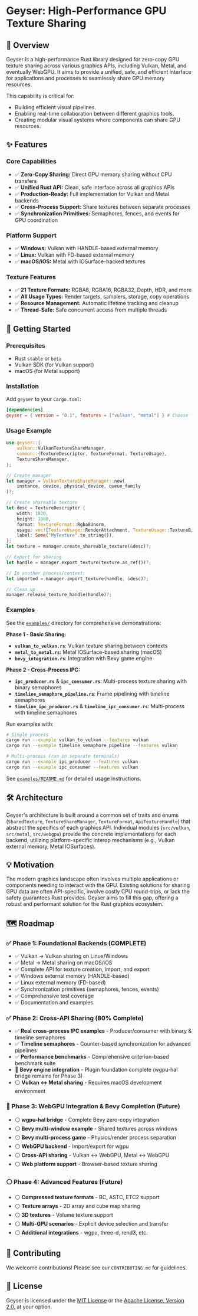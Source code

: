 # Geyser: High-Performance GPU Texture Sharing

## 🌊 Overview

Geyser is a high-performance Rust library designed for zero-copy GPU texture sharing across various graphics APIs, including Vulkan, Metal, and eventually WebGPU. It aims to provide a unified, safe, and efficient interface for applications and processes to seamlessly share GPU memory resources.

This capability is critical for:
*   Building efficient visual pipelines.
*   Enabling real-time collaboration between different graphics tools.
*   Creating modular visual systems where components can share GPU resources.

## ✨ Features

### Core Capabilities
*   ✅ **Zero-Copy Sharing:** Direct GPU memory sharing without CPU transfers
*   ✅ **Unified Rust API:** Clean, safe interface across all graphics APIs
*   ✅ **Production-Ready:** Full implementation for Vulkan and Metal backends
*   ✅ **Cross-Process Support:** Share textures between separate processes
*   ✅ **Synchronization Primitives:** Semaphores, fences, and events for GPU coordination

### Platform Support
*   ✅ **Windows:** Vulkan with HANDLE-based external memory
*   ✅ **Linux:** Vulkan with FD-based external memory
*   ✅ **macOS/iOS:** Metal with IOSurface-backed textures

### Texture Features
*   ✅ **21 Texture Formats:** RGBA8, RGBA16, RGBA32, Depth, HDR, and more
*   ✅ **All Usage Types:** Render targets, samplers, storage, copy operations
*   ✅ **Resource Management:** Automatic lifetime tracking and cleanup
*   ✅ **Thread-Safe:** Safe concurrent access from multiple threads

## 🚀 Getting Started

### Prerequisites

*   Rust `stable` or `beta`
*   Vulkan SDK (for Vulkan support)
*   macOS (for Metal support)

### Installation

Add `geyser` to your `Cargo.toml`:

```toml
[dependencies]
geyser = { version = "0.1", features = ["vulkan", "metal"] } # Choose features based on needs
```

### Usage Example

```rust
use geyser::{
    vulkan::VulkanTextureShareManager,
    common::{TextureDescriptor, TextureFormat, TextureUsage},
    TextureShareManager,
};

// Create manager
let manager = VulkanTextureShareManager::new(
    instance, device, physical_device, queue_family
)?;

// Create shareable texture
let desc = TextureDescriptor {
    width: 1920,
    height: 1080,
    format: TextureFormat::Rgba8Unorm,
    usage: vec![TextureUsage::RenderAttachment, TextureUsage::TextureBinding],
    label: Some("MyTexture".to_string()),
};
let texture = manager.create_shareable_texture(&desc)?;

// Export for sharing
let handle = manager.export_texture(texture.as_ref())?;

// In another process/context:
let imported = manager.import_texture(handle, &desc)?;

// Clean up
manager.release_texture_handle(handle)?;
```

### Examples

See the [`examples/`](examples/) directory for comprehensive demonstrations:

**Phase 1 - Basic Sharing:**
- **`vulkan_to_vulkan.rs`**: Vulkan texture sharing between contexts
- **`metal_to_metal.rs`**: Metal IOSurface-based sharing (macOS)
- **`bevy_integration.rs`**: Integration with Bevy game engine

**Phase 2 - Cross-Process IPC:**
- **`ipc_producer.rs`** & **`ipc_consumer.rs`**: Multi-process texture sharing with binary semaphores
- **`timeline_semaphore_pipeline.rs`**: Frame pipelining with timeline semaphores
- **`timeline_ipc_producer.rs`** & **`timeline_ipc_consumer.rs`**: Multi-process with timeline semaphores

Run examples with:
```bash
# Single process
cargo run --example vulkan_to_vulkan --features vulkan
cargo run --example timeline_semaphore_pipeline --features vulkan

# Multi-process (run in separate terminals)
cargo run --example ipc_producer --features vulkan
cargo run --example ipc_consumer --features vulkan
```

See [`examples/README.md`](examples/README.md) for detailed usage instructions.

## 🛠️ Architecture

Geyser's architecture is built around a common set of traits and enums (`SharedTexture`, `TextureShareManager`, `TextureFormat`, `ApiTextureHandle`) that abstract the specifics of each graphics API. Individual modules (`src/vulkan`, `src/metal`, `src/webgpu`) provide the concrete implementations for each backend, utilizing platform-specific interop mechanisms (e.g., Vulkan external memory, Metal IOSurfaces).

## 💡 Motivation

The modern graphics landscape often involves multiple applications or components needing to interact with the GPU. Existing solutions for sharing GPU data are often API-specific, involve costly CPU round-trips, or lack the safety guarantees Rust provides. Geyser aims to fill this gap, offering a robust and performant solution for the Rust graphics ecosystem.

## 🗺️ Roadmap

### ✅ Phase 1: Foundational Backends (COMPLETE)
*   ✅ Vulkan → Vulkan sharing on Linux/Windows
*   ✅ Metal → Metal sharing on macOS/iOS
*   ✅ Complete API for texture creation, import, and export
*   ✅ Windows external memory (HANDLE-based)
*   ✅ Linux external memory (FD-based)
*   ✅ Synchronization primitives (semaphores, fences, events)
*   ✅ Comprehensive test coverage
*   ✅ Documentation and examples

### ✅ Phase 2: Cross-API Sharing (80% Complete)
*   ✅ **Real cross-process IPC examples** - Producer/consumer with binary & timeline semaphores
*   ✅ **Timeline semaphores** - Counter-based synchronization for advanced pipelines
*   ✅ **Performance benchmarks** - Comprehensive criterion-based benchmark suite
*   🔄 **Bevy engine integration** - Plugin foundation complete (wgpu-hal bridge remains for Phase 3)
*   ⚪ **Vulkan ↔ Metal sharing** - Requires macOS development environment

### 🔵 Phase 3: WebGPU Integration & Bevy Completion (Future)
*   ⚪ **wgpu-hal bridge** - Complete Bevy zero-copy integration
*   ⚪ **Bevy multi-window example** - Shared textures across windows
*   ⚪ **Bevy multi-process game** - Physics/render process separation
*   ⚪ **WebGPU backend** - Import/export for wgpu
*   ⚪ **Cross-API sharing** - Vulkan ↔ WebGPU, Metal ↔ WebGPU
*   ⚪ **Web platform support** - Browser-based texture sharing

### ⚪ Phase 4: Advanced Features (Future)
*   ⚪ **Compressed texture formats** - BC, ASTC, ETC2 support
*   ⚪ **Texture arrays** - 2D array and cube map sharing
*   ⚪ **3D textures** - Volume texture support
*   ⚪ **Multi-GPU scenarios** - Explicit device selection and transfer
*   ⚪ **Additional integrations** - wgpu, three-d, rend3, etc.

## 👋 Contributing

We welcome contributions! Please see our `CONTRIBUTING.md` for guidelines.

## 📄 License

Geyser is licensed under the [MIT License](LICENSE-MIT) or the [Apache License, Version 2.0](LICENSE-APACHE), at your option.
